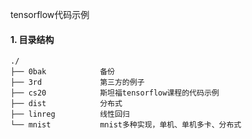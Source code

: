 tensorflow代码示例

#### 1. 目录结构  
```
./
├── 0bak            备份
├── 3rd             第三方的例子
├── cs20            斯坦福tensorflow课程的代码示例
├── dist            分布式
├── linreg          线性回归
└── mnist           mnist多种实现，单机、单机多卡、分布式
```
